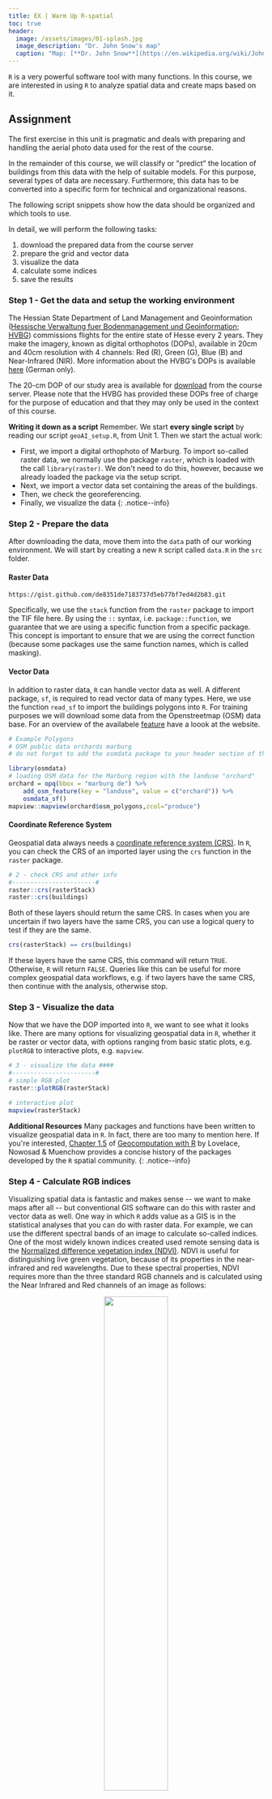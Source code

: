 ```yaml
--- 
title: EX | Warm Up R-spatial
toc: true
header:
  image: /assets/images/01-splash.jpg
  image_description: "Dr. John Snow's map"
  caption: "Map: [**Dr. John Snow**](https://en.wikipedia.org/wiki/John_Snow) [Wellcome Library via wikimedia](https://w.wiki/QtV)"
---
```


`R` is a very powerful software tool with many functions. In this course, we are interested in using `R` to analyze spatial data and create maps based on it.
<!--more-->


## Assignment
The first exercise in this unit is pragmatic and deals with preparing and handling the aerial photo data used for the rest of the course.

In the remainder of this course, we will classify or "predict" the location of buildings from this data with the help of suitable models. For this purpose, several types of data are necessary. Furthermore, this data has to be converted into a specific form for technical and organizational reasons.

The following script snippets show how the data should be organized and which tools to use. 

In detail, we will perform the following tasks:
1. download the prepared data from the course server
1. prepare the grid and vector data 
1. visualize the data
1. calculate some indices
1. save the results


### Step 1 - Get the data and setup the working environment
The Hessian State Department of Land Management and Geoinformation ([Hessische Verwaltung fuer Bodenmanagement und Geoinformation; HVBG](https://hvbg.hessen.de/)) commissions flights for the entire state of Hesse every 2 years. They make the imagery, known as digital orthophotos (DOPs), available in 20cm and 40cm resolution with 4 channels: Red (R), Green (G), Blue (B) and Near-Infrared (NIR). More information about the HVBG's DOPs is available [here](https://hvbg.hessen.de/geoinformation/landesvermessung/geotopographie/luftbilder/digitale-orthophotos-atkis%C2%AE-dops-und-true) (German only). 

The 20-cm DOP of our study area is available for  [download](http://85.214.102.111/geo_data/data/01_raw_data/aerial/) from the course server. Please note that the HVBG has provided these DOPs free of charge for the purpose of education and that they may only be used in the context of this course.


**Writing it down as a script** 
Remember. We start **every single script** by reading our script `geoAI_setup.R`, from Unit 1. 
Then we start the actual work:
* First, we import a digital orthophoto of Marburg. To import so-called raster data, we normally use the package `raster`, which is loaded with the call `library(raster)`. We don't need to do this, however, because we already loaded the package via the setup script. 
* Next, we import a vector data set containing the areas of the buildings. 
* Then, we check the georeferencing.
* Finally, we visualize the data
{: .notice--info}

### Step 2 - Prepare the data
After downloading the data, move them into the `data` path of our working environment. 
We will start by creating a new `R` script called `data.R` in the `src` folder.


#### Raster Data

<script src="https://gist.github.com/gisma/de8351de7183737d5eb77bf7ed4d2b83.js"></script>

```bash
https://gist.github.com/de8351de7183737d5eb77bf7ed4d2b83.git
```

Specifically, we use the `stack` function from the `raster` package to import the TIF file here. By using the `::` syntax, i.e. `package::function`, we guarantee that we are using a specific function from a specific package. This concept is important to ensure that we are using the correct function (because some packages use the same function names, which is called masking).

#### Vector Data
In addition to raster data, `R` can handle vector data as well. A different package, `sf`, is required to read vector data of many types. Here, we use the function `read_sf` to import the buildings polygons into `R`. 
For training purposes we will download some data from the Openstreetmap (OSM) data base. For an overview of the availabele [feature](https://wiki.openstreetmap.org/wiki/Map_features) have a loook at the website. 

```r
# Example Polygons
# OSM public data orchards marburg
# do not forget to add the osmdata package to your header section of the script

library(osmdata)
# loading OSM data for the Marburg region with the landuse "orchard"
orchard = opq(bbox = "marburg de") %>% 
    add_osm_feature(key = "landuse", value = c("orchard")) %>% 
    osmdata_sf()
mapview::mapview(orchard$osm_polygons,zcol="produce")
```


#### Coordinate Reference System
Geospatial data always needs a [coordinate reference system (CRS)](https://en.wikipedia.org/wiki/Spatial_reference_system). In `R`, you can check the CRS of an imported layer using the `crs` function in the `raster` package.

```r
# 2 - check CRS and other info
#-----------------------#
raster::crs(rasterStack)
raster::crs(buildings)
```
Both of these layers should return the same CRS. In cases when you are uncertain if two layers have the same CRS, you can use a logical query to test if they are the same.

```r
crs(rasterStack) == crs(buildings)
```
If these layers have the same CRS, this command will return `TRUE`. Otherwise, `R` will return `FALSE`. Queries like this can be useful for more complex geospatial data workflows, e.g. if two layers have the same CRS, then continue with the analysis, otherwise stop.

### Step 3 - Visualize the data
Now that we have the DOP imported into `R`, we want to see what it looks like. There are many options for visualizing geospatial data in `R`, whether it be raster or vector data, with options ranging from basic static plots, e.g. `plotRGB` to interactive plots, e.g. `mapview`.

```r
# 3 - visualize the data ####
#-----------------------#
# simple RGB plot
raster::plotRGB(rasterStack)

# interactive plot
mapview(rasterStack)
```
**Additional Resources** 
Many packages and functions have been written to visualize geospatial data in `R`. In fact, there are too many to mention here. If you're interested, [Chapter 1.5](https://geocompr.robinlovelace.net/intro.html#the-history-of-r-spatial) of [Geocomputation with R](https://geocompr.robinlovelace.net/index.html) by Lovelace, Nowosad & Muenchow provides a concise history of the packages developed by the `R` spatial community. 
{: .notice--info}

### Step 4 - Calculate RGB indices
Visualizing spatial data is fantastic and makes sense -- we want to make maps after all -- but conventional GIS software can do this with raster and vector data as well. One way in which `R` adds value as a GIS is in the statistical analyses that you can do with raster data. For example, we can use the different spectral bands of an image to calculate so-called indices. One of the most widely known indices created used remote sensing data is the [Normalized difference vegetation index (NDVI)](https://en.wikipedia.org/wiki/Normalized_difference_vegetation_index). NDVI is useful for distinguishing live green vegetation, because of its properties in the near-infrared and red wavelengths. Due to these spectral properties, NDVI requires more than the three standard RGB channels and is calculated using the Near Infrared and Red channels of an image as follows:

<div align="center">
 <img width="50%" src="../assets/images/unit02/NDVI.svg">
 <figure >  
  <figcaption class="figure-caption text-start">The equation of calculating the NDVI. For more information, check out [Earth Lab](https://www.earthdatascience.org/courses/earth-analytics/multispectral-remote-sensing-data/vegetation-indices-NDVI-in-R/)
  </figcaption>
 </figure>
</div>


```r
# 4 - calculate RGB indices ####
# We can use raster as simple calculator
# First, we assign the three first layers in the raster image to variables
# called - surprise - red, green and blue (this is to keep it simple and clear)
#-----------------------#
red   <- rasterStack[[1]]
green <- rasterStack[[2]]
blue  <- rasterStack[[3]]

# Then we calculate all of the indices we need or want

## Normalized difference turbidity index (NDTI)
NDTI <- (red - green) / (red + green)
names(NDTI) <- "NDTI"

## Visible Atmospherically Resistant Index (VARI)
VARI <- (green - red) / (green + red - blue)
names(VARI) <- "VARI"

## Triangular greenness index (TGI)
TGI <- -0.5*(190*(red - green)- 120*(red - blue))
names(TGI) <- "TGI"

rgbI <- raster::stack(NDTI, VARI, TGI)
raster::plot(rgbI)
```

{% capture Hint %}
**Further Reading** There are plenty of remote sensing indices that can be calculated from simple RGB imagery as well -- take a look [here](https://www.indexdatabase.de/db/i.php) for some ideas.

**Hint:** For those interested in doing less typing and learning more about R package development and maintenance, the `uavRst` [package](https://github.com/gisma/uavRst) contains these three and many more RGB indices in one simple function. The challenge is to get all the features of the package working, since it accesses the command line interfaces of SAGA, GRASS, and Orfeo toolbox. If you're keen to challenge yourself -- good luck!


{% gist 65b54a38e078ec0e0e8ceca1c460c950 %}
[Get snippet](https://gist.github.com/envimar/65b54a38e078ec0e0e8ceca1c460c950/archive/82dea04aa4bcdf97b347b1feb9edd4b9d5e34109.zip)

{% endcapture %}
<div class="notice--info">
  {{ Hint | markdownify }}
</div> 

### Step 5 - Save the results for later usage
Finally, now that we have calculated some remote sensing indices that will be necessary for our machine learning prediction later on, it would be useful and time-efficient to only have to calculate them once (not every time that we open an `R` session). RDS is ideal for this purpose, because it allows us to save a single `R` object to a file and restore it. Please note that `saveRDS`is highly efficient for saving a **single** `R` object only.

```r
# 5 - stack and save as RDS ####
#-----------------------#
marburg_stack <- stack(rasterStack, rgbI)

saveRDS(marburg_stack, (file.path(envrmt$data_processed, "dop_indices.rds"))
```

# Now repeat with Sentinel satellite data
Working with high-resolution aerial imagery is certainly nice, but also has its downsides. It is expensive to generate or procure, it often only covers relatively small areas and it is not always readily available. Satellite data, on the other hand, is continuously available and made readily accessible. One example of such satellite data that is often used in environmental remote sensing is the [Sentinel-2 mission](https://sentinel.esa.int/web/sentinel/missions/sentinel-2) by the European Space Agency.

### The package `sen2r` 
The package `sen2r` allows you to download and preprocess Sentinel-2 images directly into `R`.

{% capture Installation-Help %}

To install `sen2r` you need to have `Rtools` installed.

1. Go to [http://cran.r-project.org/bin/windows/Rtools/](http://cran.r-project.org/bin/windows/Rtools/) 
1. Select the download link that corresponds to your version of `R`
1. Open the .exe file and use the default settings
1. **Make sure to check the box for the installer to edit your PATH**
1. Run `library(devtools)` in `R`
1. Run `find_rtools()` -- if `TRUE` the installation worked properly
{% endcapture %}
<div class="notice--info">
  {{ Installation-Help | markdownify }}
</div> 

Then it is a matter of simply installing the package as we would with any other package.

```r
install.packages("sen2r")
library(sen2r)
```
### The `sen2r` GUI
The easiest way to use `sen2r` is to open the graphical user interface (GUI) and use it in interactive mode. However, here you have to choose from a large number of options in the settings. The knowledge required for this is also necessary for the command line version presented below. Both interfaces can be automated. We recommend the API, but ultimately it is up to you. To do so, use the function with the same name.

```r
sen2r:sen2r()
```
{% include figure image_path="/assets/images/unit01/sen2r.png" alt="sen2r GUI screenshot" caption="Sen2r GUI starting screen. You have to go through the options tab by tab. The selected configuration can be saved and also called as a script. Note that an account at [Copernicus SciHub](https://scihub.copernicus.eu/dhus/#/home) is mandatory." %}

### The `sen2r` API
In the following script Sentinel-2 data are used to calculate the surface albedo. For this the following steps are necessary:
1. set up the working environment (Attention: additional libraries will be loaded here)
2. download data by configuring and executing `sen2r` using the API
3. calculate the surface albedo (exemplary) 

{% gist 7b6eb9122522eb0797407ecf6cc5176b%}
[Get sentinel_albedo.R](https://gist.github.com/envimar/7b6eb9122522eb0797407ecf6cc5176b/archive/87e28a974913acd62653fef49041a7fdc422cc4a.zip)

The [sen2r vignette](https://sen2r.ranghetti.info/) offers plenty of helpful information about how to use the GUI as well as to access the functionality of `sen2r` from within `R`.


## Assignment Unit-1-2

Now that some basics have been explained, it's time to practice on your own. The following tasks serve as an orientation framework within which you can practice in a targeted manner. It requires you to solve some technical, content-related and conceptual problems. Let's go.

At Robert Hijmans' `raster` [homepage](https://rspatial.org/raster/index.html#) you will find a lot of straightfoward exercises, including our basic examples from before. Robert also provides the necessary data. Another highly recommend place is [Geocomputation with R](https://geocompr.robinlovelace.net) by Robin Lovelace, Jakub Nowosad and Jannes Muenchow. It is the outstanding reference and a perfect starting point for everything related to spatio-temporal data analysis and processing with `R`. 

A good approach to improve you skills is to dive in these kind of exercises and substitute the example data with your own data.
This means:
1. Do the exercises with the example data (technical base check)
1. Do the exercises with your own data  (advanced technical base check)
1. Understand the operation

It is a good habit to document what you learn (the knowledge you gain) and any open questions you may have as well as problems that arise. Documenting your progress in an `Rmarkdown` document is particularly useful for this purpose. The package `blogdown` is, in fact, excellent for this. The key is practice: not just getting sample source code to run, but changing it and understanding what it does. 
{: .notice--info}

Please do the following exercises using either the Marburg buildings or the Sentinel-2 dataset. 


{% capture Assignment-1-2 %}
1. Read and operate the following chapters: 
* [Geographic data in R](https://geocompr.robinlovelace.net/spatial-class.html)
* [Spatial data operations](https://geocompr.robinlovelace.net/spatial-operations.html#spatial-operations)
* [Spatial Operations](https://geocompr.robinlovelace.net/spatial-operations.html#spatial-operations)
2. Please visit Robert Hijmans' page about [unsupervised classification](https://rspatial.org/raster/rs/4-unsupclassification.html#unsupervised-classification). Follow his guideline, but instead use:
* the Sentinel-2 data 
* the Marburg buildings data

Put your results and your code (remember to use the course setup!) in an `Rmarkdown` file and `knitr` it to a pdf. Please upload this pdf to ILIAS.

Hint: If you need help with Rmarkdown have a look at[R Markdown Quick Tour
](https://rmarkdown.rstudio.com/authoring_quick_tour.html)
{: .notice--info}
{% endcapture %}
<div class="notice--success">
  {{ Assignment-1-2 | markdownify }}
</div> 


## Where can I find more information?
For more information, you can look at the following resources: 

* [Spatial Data Analysis](https://rspatial.org/raster/analysis/2-scale_distance.html) by Robert Hijmans. Very comprehensive and recommended. Many of the examples are based on his lecture and are adapted for our conditions.

* [Geocomputation with R](https://geocompr.robinlovelace.net) by Robin Lovelace, Jakub Nowosad, and Jannes Muenchow is the outstanding reference for everything related to spatiotemporal data analysis and processing with R. 
